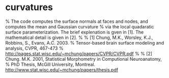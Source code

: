 # curvatures


% The code computes the surface normals at faces and nodes, and computes the mean and Gaussian curvature 
% via the local quadaratic surface parameterization. The brief explenation is gven in [1]. The mathematical detail is given in [2].
%
% [1] Chung, M.K., Worsley, K.J., Robbins, S., Evans, A.C. 2003. 
% Tensor-based brain surface modeling and analysis, CVPR, 467-473
% http://pages.stat.wisc.edu/~mchung/papers/CVPR/CVPR.pdf
%
% [2] Chung. M.K. 2001, Statistical Morphometry in Computional Neuroanatomy, 
% PhD Thesis, McGill University, Montreal.
http://www.stat.wisc.edu/~mchung/papers/thesis.pdf
